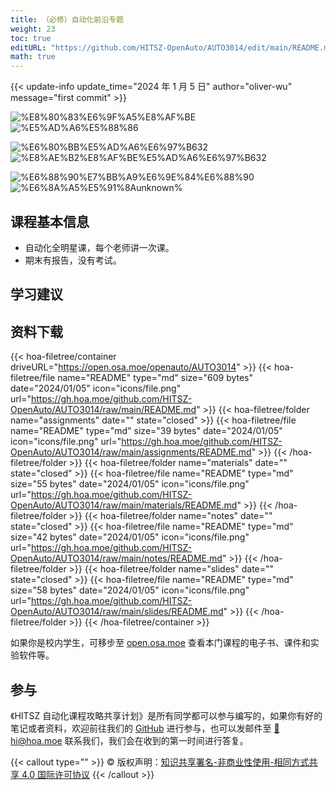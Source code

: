 ```yaml
---
title: （必修）自动化前沿专题
weight: 23
toc: true
editURL: "https://github.com/HITSZ-OpenAuto/AUTO3014/edit/main/README.md"
math: true
---
```


{{< update-info update_time="2024 年 1 月 5 日" author="oliver-wu" message="first commit" >}}

<div class="img-div hx-mt-4 hx-flex-row hx-justify-start hx-items-center">

![%E8%80%83%E6%9F%A5%E8%AF%BE](https://img.shields.io/badge/%E8%80%83%E6%9F%A5%E8%AF%BE-green)
![%E5%AD%A6%E5%88%86](https://img.shields.io/badge/%E5%AD%A6%E5%88%86-2-moccasin)

![%E6%80%BB%E5%AD%A6%E6%97%B632](https://img.shields.io/badge/%E6%80%BB%E5%AD%A6%E6%97%B6-32-gold)
![%E8%AE%B2%E8%AF%BE%E5%AD%A6%E6%97%B632](https://img.shields.io/badge/%E8%AE%B2%E8%AF%BE%E5%AD%A6%E6%97%B6-32-gold)

![%E6%88%90%E7%BB%A9%E6%9E%84%E6%88%90](https://img.shields.io/badge/%E6%88%90%E7%BB%A9%E6%9E%84%E6%88%90-gold)
![%E6%8A%A5%E5%91%8Aunknown%](https://img.shields.io/badge/%E6%8A%A5%E5%91%8A-unknown%25-wheat)


</div>

## 课程基本信息

- 自动化全明星课，每个老师讲一次课。
- 期末有报告，没有考试。

## 学习建议

## 资料下载

{{< hoa-filetree/container driveURL="https://open.osa.moe/openauto/AUTO3014" >}}
  {{< hoa-filetree/file name="README" type="md" size="609 bytes" date="2024/01/05" icon="icons/file.png" url="https://gh.hoa.moe/github.com/HITSZ-OpenAuto/AUTO3014/raw/main/README.md" >}}
  {{< hoa-filetree/folder name="assignments" date="" state="closed" >}}
    {{< hoa-filetree/file name="README" type="md" size="39 bytes" date="2024/01/05" icon="icons/file.png" url="https://gh.hoa.moe/github.com/HITSZ-OpenAuto/AUTO3014/raw/main/assignments/README.md" >}}
  {{< /hoa-filetree/folder >}}
  {{< hoa-filetree/folder name="materials" date="" state="closed" >}}
    {{< hoa-filetree/file name="README" type="md" size="55 bytes" date="2024/01/05" icon="icons/file.png" url="https://gh.hoa.moe/github.com/HITSZ-OpenAuto/AUTO3014/raw/main/materials/README.md" >}}
  {{< /hoa-filetree/folder >}}
  {{< hoa-filetree/folder name="notes" date="" state="closed" >}}
    {{< hoa-filetree/file name="README" type="md" size="42 bytes" date="2024/01/05" icon="icons/file.png" url="https://gh.hoa.moe/github.com/HITSZ-OpenAuto/AUTO3014/raw/main/notes/README.md" >}}
  {{< /hoa-filetree/folder >}}
  {{< hoa-filetree/folder name="slides" date="" state="closed" >}}
    {{< hoa-filetree/file name="README" type="md" size="58 bytes" date="2024/01/05" icon="icons/file.png" url="https://gh.hoa.moe/github.com/HITSZ-OpenAuto/AUTO3014/raw/main/slides/README.md" >}}
  {{< /hoa-filetree/folder >}}
{{< /hoa-filetree/container >}}

如果你是校内学生，可移步至 <a href='https://open.osa.moe/openauto/AUTO3014'>open.osa.moe</a> 查看本门课程的电子书、课件和实验软件等。

## 参与

《HITSZ 自动化课程攻略共享计划》是所有同学都可以参与编写的，如果你有好的笔记或者资料，欢迎前往我们的 [GitHub](https://github.com/HITSZ-OpenAuto) 进行参与，也可以发邮件至 [📮hi@hoa.moe](mailto:hi@hoa.moe) 联系我们，我们会在收到的第一时间进行答复。

{{< callout type="" >}}
  © 版权声明：[知识共享署名-非商业性使用-相同方式共享 4.0 国际许可协议](https://creativecommons.org/licenses/by-nc-sa/4.0/)
{{< /callout >}}
